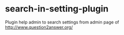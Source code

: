 # search-in-setting-plugin
Plugin help admin to search settings from admin page of http://www.question2answer.org/ 
